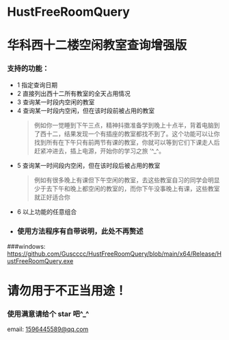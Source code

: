 # HustFreeRoomQuery

# 华科西十二楼空闲教室查询增强版

### 支持的功能：

- 1 指定查询日期
- 2 直接列出西十二所有教室的全天占用情况
- 3 查询某一时段内空闲的教室
- 4 查询某一时段内空闲，但在该时段前被占用的教室
  > 例如你一觉睡到下午三点，精神抖擞准备学到晚上十点半，背着电脑到了西十二，结果发现一个有插座的教室都找不到了。这个功能可以让你找到所有在下午只有前两节有课的教室，你就可以等到它们下课走人后赶紧冲进去，插上电源，开始你的学习之旅 ‘^\_^。
- 5 查询某一时间段内空闲，但在该时段后被占用的教室
  > 例如有很多晚上有课但下午空闲的教室，去这些教室自习的同学会明显少于去下午和晚上都空闲的教室的，而你下午没事晚上有课，这些教室就正好适合你
- 6 以上功能的任意组合
- ### 使用方法程序有自带说明，此处不再赘述

###windows: https://github.com/Guscccc/HustFreeRoomQuery/blob/main/x64/Release/HustFreeRoomQuery.exe

# 请勿用于不正当用途！

### 使用满意请给个 star 吧^\_^

email: 1596445589@qq.com
